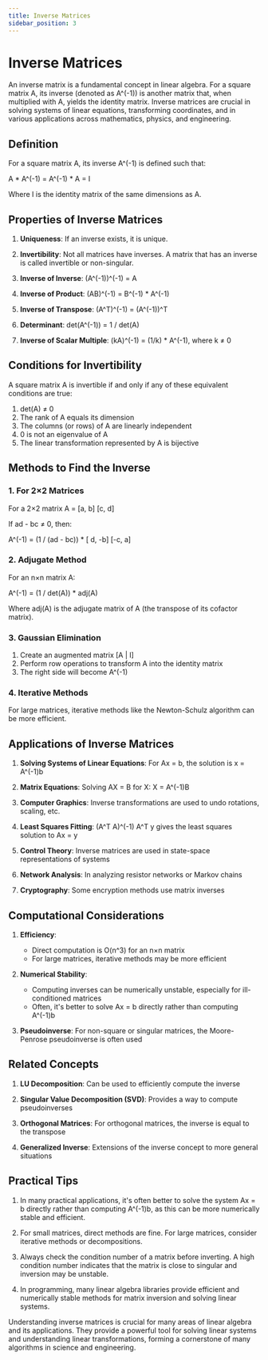 ```yaml
---
title: Inverse Matrices
sidebar_position: 3
---
```

# Inverse Matrices

An inverse matrix is a fundamental concept in linear algebra. For a square matrix A, its inverse (denoted as A^(-1)) is another matrix that, when multiplied with A, yields the identity matrix. Inverse matrices are crucial in solving systems of linear equations, transforming coordinates, and in various applications across mathematics, physics, and engineering.

## Definition

For a square matrix A, its inverse A^(-1) is defined such that:

A * A^(-1) = A^(-1) * A = I

Where I is the identity matrix of the same dimensions as A.

## Properties of Inverse Matrices

1. **Uniqueness**: If an inverse exists, it is unique.

2. **Invertibility**: Not all matrices have inverses. A matrix that has an inverse is called invertible or non-singular.

3. **Inverse of Inverse**: (A^(-1))^(-1) = A

4. **Inverse of Product**: (AB)^(-1) = B^(-1) * A^(-1)

5. **Inverse of Transpose**: (A^T)^(-1) = (A^(-1))^T

6. **Determinant**: det(A^(-1)) = 1 / det(A)

7. **Inverse of Scalar Multiple**: (kA)^(-1) = (1/k) * A^(-1), where k ≠ 0

## Conditions for Invertibility

A square matrix A is invertible if and only if any of these equivalent conditions are true:

1. det(A) ≠ 0
2. The rank of A equals its dimension
3. The columns (or rows) of A are linearly independent
4. 0 is not an eigenvalue of A
5. The linear transformation represented by A is bijective

## Methods to Find the Inverse

### 1. For 2×2 Matrices

For a 2×2 matrix A = [a, b]
[c, d]

If ad - bc ≠ 0, then:

A^(-1) = (1 / (ad - bc)) * [ d, -b]
[-c,  a]

### 2. Adjugate Method

For an n×n matrix A:

A^(-1) = (1 / det(A)) * adj(A)

Where adj(A) is the adjugate matrix of A (the transpose of its cofactor matrix).

### 3. Gaussian Elimination

1. Create an augmented matrix [A | I]
2. Perform row operations to transform A into the identity matrix
3. The right side will become A^(-1)

### 4. Iterative Methods

For large matrices, iterative methods like the Newton-Schulz algorithm can be more efficient.

## Applications of Inverse Matrices

1. **Solving Systems of Linear Equations**:
   For Ax = b, the solution is x = A^(-1)b

2. **Matrix Equations**:
   Solving AX = B for X: X = A^(-1)B

3. **Computer Graphics**:
   Inverse transformations are used to undo rotations, scaling, etc.

4. **Least Squares Fitting**:
   (A^T A)^(-1) A^T y gives the least squares solution to Ax = y

5. **Control Theory**:
   Inverse matrices are used in state-space representations of systems

6. **Network Analysis**:
   In analyzing resistor networks or Markov chains

7. **Cryptography**:
   Some encryption methods use matrix inverses

## Computational Considerations

1. **Efficiency**:
    - Direct computation is O(n^3) for an n×n matrix
    - For large matrices, iterative methods may be more efficient

2. **Numerical Stability**:
    - Computing inverses can be numerically unstable, especially for ill-conditioned matrices
    - Often, it's better to solve Ax = b directly rather than computing A^(-1)b

3. **Pseudoinverse**:
   For non-square or singular matrices, the Moore-Penrose pseudoinverse is often used

## Related Concepts

1. **LU Decomposition**:
   Can be used to efficiently compute the inverse

2. **Singular Value Decomposition (SVD)**:
   Provides a way to compute pseudoinverses

3. **Orthogonal Matrices**:
   For orthogonal matrices, the inverse is equal to the transpose

4. **Generalized Inverse**:
   Extensions of the inverse concept to more general situations

## Practical Tips

1. In many practical applications, it's often better to solve the system Ax = b directly rather than computing A^(-1)b, as this can be more numerically stable and efficient.

2. For small matrices, direct methods are fine. For large matrices, consider iterative methods or decompositions.

3. Always check the condition number of a matrix before inverting. A high condition number indicates that the matrix is close to singular and inversion may be unstable.

4. In programming, many linear algebra libraries provide efficient and numerically stable methods for matrix inversion and solving linear systems.

Understanding inverse matrices is crucial for many areas of linear algebra and its applications. They provide a powerful tool for solving linear systems and understanding linear transformations, forming a cornerstone of many algorithms in science and engineering.